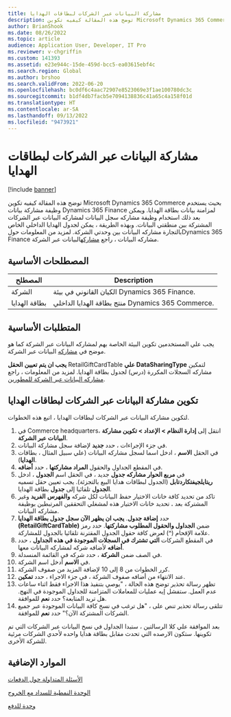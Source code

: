 ```yaml
---
title: مشاركة البيانات عبر الشركات لبطاقات الهدايا
description: توضح هذه المقالة كيفيه تكوين Microsoft Dynamics 365 Commerce لاستخدام الوظيفة الخاصة بمشاركه البيانات Dynamics 365 Finance عبر مناطق البيانات لمزامنة بيانات بطاقة الهدايا.
author: BrianShook
ms.date: 08/26/2022
ms.topic: article
audience: Application User, Developer, IT Pro
ms.reviewer: v-chgriffin
ms.custom: 141393
ms.assetid: e23e944c-15de-459d-bcc5-ea03615ebf4c
ms.search.region: Global
ms.author: brshoo
ms.search.validFrom: 2022-06-20
ms.openlocfilehash: bc0df6c4aac72907e8523069e3f1ae100780dc3c
ms.sourcegitcommit: b1df4db7facb5e7094138836c41a65c4a158f01d
ms.translationtype: HT
ms.contentlocale: ar-SA
ms.lasthandoff: 09/13/2022
ms.locfileid: "9473921"
---
```

# <a name="cross-company-data-sharing-for-gift-cards"></a>مشاركة البيانات عبر الشركات لبطاقات الهدايا

[!include [banner](../includes/banner.md)]

توضح هذه المقالة كيفيه تكوين Microsoft Dynamics 365 Commerce بحيث يستخدم وظيفة مشاركة بيانات Dynamics 365 Finance لمزامنة بيانات بطاقة الهدايا. ويمكن بعد ذلك استخدام وظيفة مشاركه سجل البيانات لمشاركه البيانات عبر الشركات المشتركة بين منطقتي البيانات. وبهذه الطريقة ، يمكن لجدول الهدايا الداخلي الخاص بالتجارة مشاركه البيانات بين وحدتي الشركة. لمزيد من المعلومات حولDynamics 365 Finance مشاركه البيانات ، راجع [مشاركه](/dynamics365/fin-ops-core/dev-itpro/sysadmin/cross-company-data-sharing)البيانات عبر الشركة.

## <a name="key-terms"></a>المصطلحات الأساسية

| المصطلح | Description |
|---|---|
| الشركة | الكيان القانوني في بيئة Dynamics 365 Finance. |
| بطاقة الهدايا | منتج بطاقة الهدايا الداخلي Dynamics 365 Commerce. |

## <a name="prerequisites"></a>المتطلبات الأساسية

يجب علي المستخدمين تكوين البيئة الخاصة بهم لمشاركه البيانات عبر الشركة كما هو موضح في [مشاركه](/dynamics365/fin-ops-core/dev-itpro/sysadmin/cross-company-data-sharing) البيانات عبر الشركة.

**يجب ان يتم تعيين** **الحقل** RetailGiftCardTable **علي DataSharingType** لتمكين مشاركه السجلات المكررة (درس) لجدول بطاقة الهدايا. لمزيد من المعلومات ، راجع [مشاركه البيانات عبر الشركة للمطورين](/dynamics365/fin-ops-core/dev-itpro/sysadmin/drs-srs-dev).

## <a name="configure-cross-company-data-sharing-for-gift-cards"></a>تكوين مشاركة البيانات عبر الشركات لبطاقات الهدايا

لتكوين مشاركة البيانات عبر الشركات لبطاقات الهدايا ، اتبع هذه الخطوات.

1. في Commerce headquarters، انتقل إلى **إدارة النظام \> الإعداد \> تكوين مشاركة البيانات عبر الشركة**.
1. في جزء الإجراءات ، حدد **جديد** لإضافة سجل مشاركة البيانات.
1. في الحقل **الاسم** ، ادخل اسما لسجل مشاركه البيانات (علي سبيل المثال ، بطاقات **الهدايا**).
1. في المقطع الجداول والحقول **المراد مشاركتها** ، حدد **أضافه**.
1. في **مربع الحوار مشاركه جدول** جديد ، في الحقل اسم **الجدول** ، ادخل **ريتايلجيفتكاردتابل** (الجدول لبطاقات هدايا البيع بالتجزئة). يجب تعيين حقل تسميه **الجدول** تلقائيا إلى **جدول** بطاقة الهدايا.
1. تاكد من تحديد كافة خانات الاختيار حفظ البيانات لكل شركه **والفهرس** **الفريد** وغير المشتركة بعد **.** تحديد خانات الاختيار هذه لمشغلي التحققين المرتبطين بوظيفة مشاركه البيانات.
1. حدد **إضافة جدول**. **يجب ان يظهر الآن سجل جدول بطاقة الهدايا (RetailGiftCardTable)** ضمن **الجداول والحقول المطلوب مشاركتها**. حدد رمز علامة الإقحام (^) لعرض كافة حقول الجدول المقترنة تلقائيا بالجدول للمشاركة.
1. في المقطع الشركات **التي تشترك في السجلات الموجودة في هذه الجداول** ، حدد **أضافه** لأضافه شركه لمشاركه البيانات معها.
1. في الصف ضمن **الشركة** ، حدد شركه في القائمة المنسدلة.
1. في **الاسم** أدخل اسم الشركة.
1. كرر الخطوات من 8 إلى 10 لإضافة المزيد من صفوف الشركة.
1. عند الانتهاء من أضافه صفوف الشركة ، في جزء الاجراء ، حدد **تمكين**.
1. تظهر رسالة تحذير توضح هذه الحالة ، "يوصي بتنفيذ هذا الاجراء فقط اثناء ساعات عدم العمل. ستفشل إيه عمليات للمعاملات المتزامنة للجداول الموجودة في النهج. هل تريد المتابعة؟ حدد **نعم** للموافقة.
1. تتلقى رسالة تحذير تنص على ، "هل ترغب في نسخ كافة البيانات الموجودة عبر جميع الشركات المشتركة الآن؟" حدد **نعم** للموافقة.

بعد الموافقة علي كلا الرسالتين ، ستبدا الجداول في نسخ البيانات عبر الشركات التي تم تكوينها. ستكون الارصده التي تحدث مقابل بطاقة هدايا واحده لأحدي الشركات مرئية للشركة الأخرى.

## <a name="additional-resources"></a>الموارد الإضافية

[الأسئلة المتداولة حول الدفعات](payments-retail.md)

[الوحدة النمطية للسداد مع الخروج](../add-checkout-module.md)

[وحدة للدفع](../payment-module.md)
